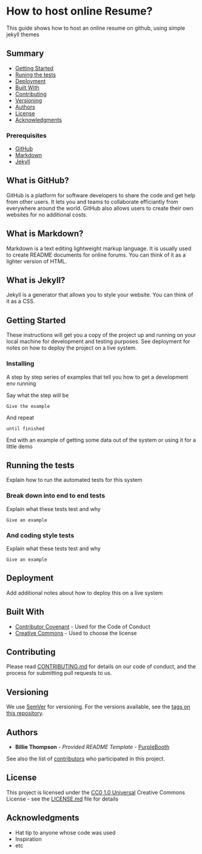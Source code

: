 # How to host online Resume?

This guide shows how to host an online resume on github, using simple jekyll themes

## Summary

  - [Getting Started](#getting-started)
  - [Runing the tests](#running-the-tests)
  - [Deployment](#deployment)
  - [Built With](#built-with)
  - [Contributing](#contributing)
  - [Versioning](#versioning)
  - [Authors](#authors)
  - [License](#license)
  - [Acknowledgments](#acknowledgments)
  
  
### Prerequisites

  - [GitHub](#what-is-github?)
  - [Markdown](#what-is-markdown?)
  - [Jekyll](#what-is-jekyll?)

## What is GitHub?

GitHub is a platform for software developers to share the code and get help from other users. 
It lets you and teams to collaborate efficiantly from everywhere around the world.
GitHub also allows users to create their own websites for no additional costs.  

## What is Markdown?

Markdown is a text editing lightweight markup language. 
It is usually used to create README documents for online forums.
You can think of it as a lighter version of HTML. 

## What is Jekyll?

Jekyll is a generator that allows you to style your website.
You can think of it as a CSS.

## Getting Started

These instructions will get you a copy of the project up and running on
your local machine for development and testing purposes. See deployment
for notes on how to deploy the project on a live system.


### Installing

A step by step series of examples that tell you how to get a development
env running

Say what the step will be

    Give the example

And repeat

    until finished

End with an example of getting some data out of the system or using it
for a little demo

## Running the tests

Explain how to run the automated tests for this system

### Break down into end to end tests

Explain what these tests test and why

    Give an example

### And coding style tests

Explain what these tests test and why

    Give an example

## Deployment

Add additional notes about how to deploy this on a live system

## Built With

  - [Contributor Covenant](https://www.contributor-covenant.org/) - Used
    for the Code of Conduct
  - [Creative Commons](https://creativecommons.org/) - Used to choose
    the license

## Contributing

Please read [CONTRIBUTING.md](CONTRIBUTING.md) for details on our code
of conduct, and the process for submitting pull requests to us.

## Versioning

We use [SemVer](http://semver.org/) for versioning. For the versions
available, see the [tags on this
repository](https://github.com/PurpleBooth/a-good-readme-template/tags).

## Authors

  - **Billie Thompson** - *Provided README Template* -
    [PurpleBooth](https://github.com/PurpleBooth)

See also the list of
[contributors](https://github.com/PurpleBooth/a-good-readme-template/contributors)
who participated in this project.

## License

This project is licensed under the [CC0 1.0 Universal](LICENSE.md)
Creative Commons License - see the [LICENSE.md](LICENSE.md) file for
details

## Acknowledgments

  - Hat tip to anyone whose code was used
  - Inspiration
  - etc
